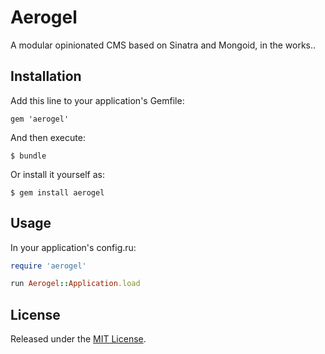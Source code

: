 # Aerogel

A modular opinionated CMS based on Sinatra and Mongoid, in the works..

## Installation

Add this line to your application's Gemfile:

    gem 'aerogel'

And then execute:

    $ bundle

Or install it yourself as:

    $ gem install aerogel

## Usage

In your application's config.ru:
```ruby
require 'aerogel'

run Aerogel::Application.load
```

## License
Released under the [MIT License](http://www.opensource.org/licenses/MIT).


